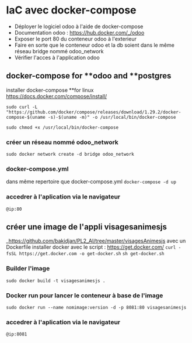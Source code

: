 # IaC avec docker-compose
- Déployer le logiciel odoo à l'aide de docker-compose
- Documentation odoo : https://hub.docker.com/_/odoo
- Exposer le port 80 du conteneur odoo à l'exterieur
- Faire en sorte que le conteneur odoo et la db soient dans le même réseau bridge nommé odoo_network 
- Vérifier l'acces à l'application odoo

## docker-compose for **odoo and **postgres
installer docker-compose **for linux https://docs.docker.com/compose/install/

```sudo curl -L "https://github.com/docker/compose/releases/download/1.29.2/docker-compose-$(uname -s)-$(uname -m)" -o /usr/local/bin/docker-compose```

```sudo chmod +x /usr/local/bin/docker-compose```
### créer un réseau nommé odoo_network
```sudo docker network create -d bridge odoo_network```

### docker-compose.yml
dans même repertoire que docker-compose.yml
```docker-compose -d up```

### accedrer à l'aplication via le navigateur
```@ip:80```


## créer une image de l'appli visagesanimesjs 
_https://github.com/bakidjan/PL2_AI/tree/master/visagesAnimesjs avec un Dockerfile
installer docker avec le script : https://get.docker.com/
```curl -fsSL https://get.docker.com -o get-docker.sh```
```sh get-docker.sh```

### Builder l'image
```sudo docker build -t visagesanimesjs .```

### Docker run pour lancer le conteneur à base de l'image
```sudo docker run --name nomimage:version -d -p 8081:80 visagesanimesjs```

### accedrer à l'aplication via le navigateur
```@ip:8081``` 


